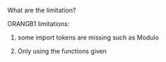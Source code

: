 What are the limitation?


ORANGB1 limitations:

1. some import tokens are missing such as Modulo

2. Only using the functions given